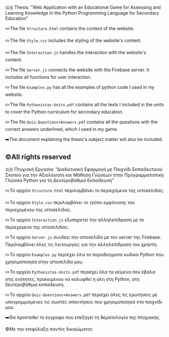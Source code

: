 :gb: Thesis: "Web Application with an Educational Game for Assessing and Learning Knowledge in the Python Programming Language for Secondary Education"

✏️The file `Structure.html` contains the content of the website.  

✏️The file `Style.css` includes the styling of the website's content.  

✏️The file `Interaction.js` handles the interaction with the website's content.

✏️The file `Server.js` connects the website with the Firebase server. It includes all functions for user interaction.

✏️The file `Examples.py` has all the examples of python code I used in my website.

✏️The file `Pythonistas-Units.pdf` contains all the texts I included in the units to cover the Python curriculum for secondary education.

✏️The file `Quiz-Questions+Answers.pdf` contains all the questions with the correct answers underlined, which I used in my game.

➡️The document explaining the thesis's subject matter will also be included.

©️All rights reserved
----------------------------------------------------------------------------------------------------------------------------------------------------------------------
:greece: Πτυχιακή Εργασία: "Διαδικτυακή Εφαρμογή με Παιχνίδι Εκπαιδευτικού Σκοπού για την Αξιολόγηση και Μάθηση Γνώσεων στην Προγραμματιστική Γλώσσα Python για τη Δευτεροβάθμια Εκπαίδευση"

✏️Το αρχείο `Structure.html` περιλαμβάνει το περιεχόμενο της ιστοσελίδας.

✏️Το αρχείο `Style.css` περιλαμβάνει το τρόπο εμφάνισης του περιεχομένου της ιστοσελίδας.

✏️Το αρχείο `Interaction.js` εξυπηρετεί την αλληλεπίδραση με το περιεχόμενο της ιστοσελίδας.

✏️Το αρχείο `Server.js` συνδέει την ιστοσελίδα με τον server της Firebase. Περιλαμβάνει όλες τις λειτουργίες για την αλληλεπίδραση του χρήστη.

✏️Το αρχείο `Examples.py` περιέχει όλα τα παραδείγματα κώδικα Python που χρησιμοποίησα στην ιστοσελίδα μου.

✏️Το αρχείο `Pythonistas-Units.pdf` περιέχει όλα τα κείμενα που έβαλα στις ενότητες, προκειμένου να καλυφθεί η ύλη στη Python, στη δευτεροβάθμια εκπαίδευση.

✏️Το αρχείο `Quiz-Questions+Answers.pdf` περιέχει όλες τις ερωτήσεις με υπογραμμισμένες τις σωστές απαντήσεις που χρησιμοποίησα στο παιχνίδι μου.

➡️Θα προστεθεί το έγγραφο που επεξηγεί τη θεματολογία της πτυχιακής. 

©️Με την επιφύλαξη παντός δικαιώματος
